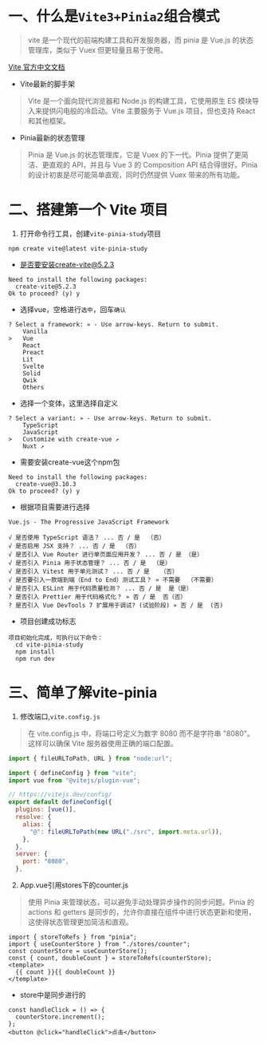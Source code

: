 # 一、什么是`Vite3+Pinia2`组合模式

> vite 是一个现代的前端构建工具和开发服务器，而 pinia 是 Vue.js 的状态管理库，类似于 Vuex 但更轻量且易于使用。

[Vite 官方中文文档](https://cn.vitejs.dev/)

* Vite最新的脚手架

> Vite 是一个面向现代浏览器和 Node.js 的构建工具，它使用原生 ES 模块导入来提供闪电般的冷启动。Vite 主要服务于 Vue.js 项目，但也支持 React 和其他框架。

* Pinia最新的状态管理

> Pinia 是 Vue.js 的状态管理库，它是 Vuex 的下一代。Pinia 提供了更简洁、更直观的 API，并且与 Vue 3 的 Composition API 结合得很好。Pinia 的设计初衷是尽可能简单直观，同时仍然提供 Vuex 带来的所有功能。

# 二、搭建第一个 Vite 项目

1. 打开命令行工具，创建`vite-pinia-study`项目

```shell
npm create vite@latest vite-pinia-study
```

* 是否要安装create-vite@5.2.3

```shell
Need to install the following packages:
  create-vite@5.2.3
Ok to proceed? (y) y
```

* 选择vue，空格进行`选中`，回车`确认`

```shell
? Select a framework: » - Use arrow-keys. Return to submit.
    Vanilla
>   Vue
    React
    Preact
    Lit
    Svelte
    Solid
    Qwik
    Others
```

* 选择一个变体，这里选择自定义

```shell
? Select a variant: » - Use arrow-keys. Return to submit.
    TypeScript
    JavaScript
>   Customize with create-vue ↗
    Nuxt ↗
```

* 需要安装create-vue这个npm包

```shell
Need to install the following packages:
  create-vue@3.10.3
Ok to proceed? (y) y
```

* 根据项目需要进行选择

```shell
Vue.js - The Progressive JavaScript Framework

√ 是否使用 TypeScript 语法？ ... 否 / 是  （否）
√ 是否启用 JSX 支持？ ... 否 / 是  （否）
√ 是否引入 Vue Router 进行单页面应用开发？ ... 否 / 是 （是）
√ 是否引入 Pinia 用于状态管理？ ... 否 / 是  （是）
√ 是否引入 Vitest 用于单元测试？ ... 否 / 是   （否）
√ 是否要引入一款端到端（End to End）测试工具？ » 不需要  （不需要）
√ 是否引入 ESLint 用于代码质量检测？ ... 否 / 是  是（是）
? 是否引入 Prettier 用于代码格式化？ » 否 / 是  否（否）
? 是否引入 Vue DevTools 7 扩展用于调试? (试验阶段) » 否 / 是  (否)
```

* 项目创建成功标志

```shell
项目初始化完成，可执行以下命令：
  cd vite-pinia-study
  npm install
  npm run dev
```

# 三、简单了解vite-pinia

1. 修改端口,`vite.config.js`

> 在 vite.config.js 中，将端口号定义为数字 8080 而不是字符串 "8080"。这样可以确保 Vite 服务器使用正确的端口配置。

```js
import { fileURLToPath, URL } from "node:url";

import { defineConfig } from "vite";
import vue from "@vitejs/plugin-vue";

// https://vitejs.dev/config/
export default defineConfig({
  plugins: [vue()],
  resolve: {
    alias: {
      "@": fileURLToPath(new URL("./src", import.meta.url)),
    },
  },
  server: {
    port: "8080",
  },
```

2. App.vue引用stores下的counter.js

> 使用 Pinia 来管理状态，可以避免手动处理异步操作的同步问题。Pinia 的 actions 和 getters 是同步的，允许你直接在组件中进行状态更新和使用，这使得状态管理更加简洁和直观。

```
import { storeToRefs } from "pinia";
import { useCounterStore } from "./stores/counter";
const counterStore = useCounterStore();
const { count, doubleCount } = storeToRefs(counterStore);
<template>
  {{ count }}{{ doubleCount }}
</template>
```

* store中是同步进行的

```
const handleClick = () => {
  counterStore.increment();
};
<button @click="handleClick">点击</button>
```
